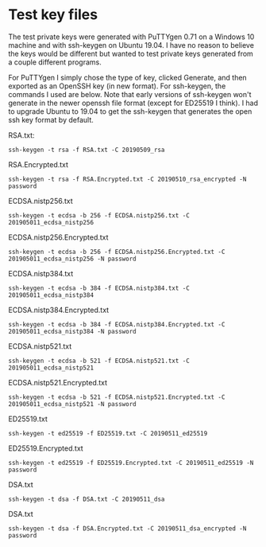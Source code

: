 ﻿# Test key files

The test private keys were generated with PuTTYgen 0.71 on a Windows 10 machine and with ssh-keygen on Ubuntu 19.04. I have no reason to believe the keys would be different but wanted to test private keys generated from a couple different programs.

For PuTTYgen I simply chose the type of key, clicked Generate, and then exported as an OpenSSH key (in new format). For ssh-keygen, the commands I used are below. Note that early versions of ssh-keygen won't generate in the newer openssh file format (except for ED25519 I think). I had to upgrade Ubuntu to 19.04 to get the ssh-keygen that generates the open ssh key format by default.

RSA.txt:
```
ssh-keygen -t rsa -f RSA.txt -C 20190509_rsa
```
RSA.Encrypted.txt
```
ssh-keygen -t rsa -f RSA.Encrypted.txt -C 20190510_rsa_encrypted -N password
```

ECDSA.nistp256.txt
```
ssh-keygen -t ecdsa -b 256 -f ECDSA.nistp256.txt -C 201905011_ecdsa_nistp256
```

ECDSA.nistp256.Encrypted.txt
```
ssh-keygen -t ecdsa -b 256 -f ECDSA.nistp256.Encrypted.txt -C 201905011_ecdsa_nistp256 -N password
```

ECDSA.nistp384.txt
```
ssh-keygen -t ecdsa -b 384 -f ECDSA.nistp384.txt -C 201905011_ecdsa_nistp384
```

ECDSA.nistp384.Encrypted.txt
```
ssh-keygen -t ecdsa -b 384 -f ECDSA.nistp384.Encrypted.txt -C 201905011_ecdsa_nistp384 -N password
```

ECDSA.nistp521.txt
```
ssh-keygen -t ecdsa -b 521 -f ECDSA.nistp521.txt -C 201905011_ecdsa_nistp521
```

ECDSA.nistp521.Encrypted.txt
```
ssh-keygen -t ecdsa -b 521 -f ECDSA.nistp521.Encrypted.txt -C 201905011_ecdsa_nistp521 -N password
```

ED25519.txt
```
ssh-keygen -t ed25519 -f ED25519.txt -C 20190511_ed25519
```

ED25519.Encrypted.txt
```
ssh-keygen -t ed25519 -f ED25519.Encrypted.txt -C 20190511_ed25519 -N password
```

DSA.txt
```
ssh-keygen -t dsa -f DSA.txt -C 20190511_dsa
```

DSA.txt
```
ssh-keygen -t dsa -f DSA.Encrypted.txt -C 20190511_dsa_encrypted -N password
```
